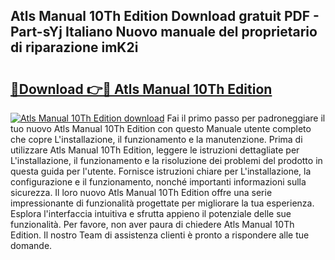 ## Atls Manual 10Th Edition Download gratuit PDF - Part-sYj Italiano Nuovo manuale del proprietario di riparazione imK2i

# <h2><a href="http://df9snv2.blite.top/?on=Atls+Manual+10Th+Edition">🔗Download 👉🔴 Atls Manual 10Th Edition</a></h2>

[![Atls Manual 10Th Edition download](https://i.imgur.com/lujVjoI.png)](http://df9snv2.blite.top/?on=Atls+Manual+10Th+Edition)
Fai il primo passo per padroneggiare il tuo nuovo Atls Manual 10Th Edition con questo Manuale utente completo che copre L'installazione, il funzionamento e la manutenzione. Prima di utilizzare Atls Manual 10Th Edition, leggere le istruzioni dettagliate per L'installazione, il funzionamento e la risoluzione dei problemi del prodotto in questa guida per l'utente. Fornisce istruzioni chiare per L'installazione, la configurazione e il funzionamento, nonché importanti informazioni sulla sicurezza. Il loro nuovo Atls Manual 10Th Edition offre una serie impressionante di funzionalità progettate per migliorare la tua esperienza. Esplora l'interfaccia intuitiva e sfrutta appieno il potenziale delle sue funzionalità. Per favore, non aver paura di chiedere Atls Manual 10Th Edition. Il nostro Team di assistenza clienti è pronto a rispondere alle tue domande.
